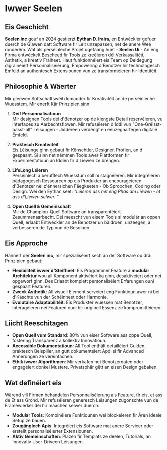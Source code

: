 # Iwwer Seelen

## Eis Geschicht

**Seelen inc** gouf an 2024 gestierzt **Eythan D. Iraira**, en Entwéckler gefuer
duerch de Glawen datt Software fir Leit unzepassen, net de anere Wee ronderëm.
Wat als perséinleche Projet ugefaang huet - **Seelen Ui** - An eng Firma
entwéckelt Bescheed fir Tools ze kreéieren déi Verkassalitéit, Ästhetik, a
kreativ Fräiheet. Haut funktionnéiert eis Team op Deidegung digrainéiert
Personnaliséierung, Empowering d'Benotzer hir technologesch Ëmfeld an
authentesch Extensiounen vun ze transforméieren hir Identitéit.

## Philosophie & Wäerter

Mir gleewen Softschaftswéil domadder fir Kreativitéit an de perséinleche
Wuesstem. Mir enerft Kär Prinzipien sinn:

1. **Déif Personnalisatioun**\
   Mir designen Tools déi d'Benotzer op de klengste Detail reservéieren, vu
   interfaces zu Aarbechtsflowen. Mir refuséieren d'Iddi vun
   "One-Gréisst-passt-all" Léisungen \- Jiddereen verdéngt en eenzegaartegen
   digitale Ëmfeld.

2. **Praktesch Kreativitéit**\
   Eis Léisunge ginn gebaut fir Kënschtler, Designer, Profien, an d' gespaant.
   Si sinn net nëmmen Tools awer Plattformen fir Experimentatioun an Iddien fir
   d'Liewen ze bréngen.

3. **LifeLong Léieren**\
   Perséinlech a berufflech Wuesstum soll ni stagnéieren. Mir integréieren
   pädagogesch Ressourcen op eis Produkter an encouragéieren d'Benotzer nei
   z'ënnersichen Fäegkeeten - Ob Sproochen, Coding oder Design. Wéi den Eythan
   seet: _"Léieren ass net eng Phas am Liewen - et ass d'Liewen selwer. "_

4. **Open Quell & Gemeinschaft**\
   Mir de Champion-Quell Software an transparentéiert Zesummenaarbecht. Déi
   meescht vun eisem Tools si modulär an oppen Quell, erlaabt Entwéckler an de
   Benotzer un bäidroen, unzeegen, a verbesseren de Typ vun de Besoinen.

## Eis Approche

Hannert der **Seelen inc**, mir spezialiséiert sech an der Software op dräi
Prinzipien gebaut:

- **Flexibilitéit iwwer d'Steifheet**: Eis Programmer Feature a **modulär
  Architektur** wou all Komponent aktivéiert ka ginn, desaktivéiert oder nei
  opgeworf ginn. Des Erlaabt komplett personaliséiert Erfarungen ouni gespaart
  Featuren.
- **Zweck Ästhetik**: All visuell Element servéiert eng Funktioun awer ni bei
  d'Käschte vun der Schéinheet oder Harmonie.
- **Evolutaire Adaptabilitéit**: Eis Produkter wuessen mat Benotzer,
  interagéieren nei Featuren ouni hir originell Essenz ze kompromittéieren.

## Liicht Reeschitagen

- **Open Quell vum Standard**: 80% vun eiser Software ass oppe Quell, fostering
  Transparenz a kollektiv Innovatioun.
- **Accessible Dokumentatioun**: All Tool enthält detailléiert Guiden, praktesch
  Beispiller, an gutt dokumentéiert Apdi si fir Advanced Ännerungen ze
  vereinfachen.
- **Ethik iwwer Algorithmen**: Mir verkafen net Benotzerdaten oder engagéiert
  donkel Mustere. Privatsphär gëtt an eisen Design gebaken.

## Wat definéiert eis

Wärend vill Firmen behandelen Personnaliséierung als Feature, fir eis, et ass de
Et ass Grond. Mir refuséieren generesch Léisungen zugonschte vun de Framewierker
déi hir maachen selwer duerch:

- **Modular Tools**: Kombinéiere Funktiounen wéi blockéieren fir Ären ideale
  Setup ze bauen.
- **Zougänglech Apis**: Integréiert eis Software mat anere Servicer oder
  erstellt personaliséierter Extensiounen.
- **Aktiv Gemeinschaften**: Plazen fir Templats ze deelen, Tutorials, an
  Innovativ User-Driveen Léisungen.
